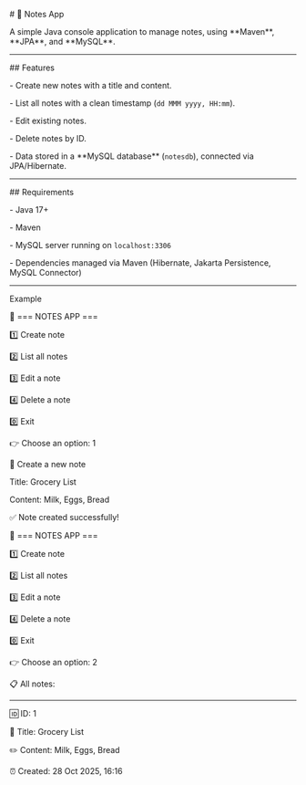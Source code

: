 \# 📓 Notes App



A simple Java console application to manage notes, using \*\*Maven\*\*, \*\*JPA\*\*, and \*\*MySQL\*\*.



---



\## Features



\- Create new notes with a title and content.

\- List all notes with a clean timestamp (`dd MMM yyyy, HH:mm`).

\- Edit existing notes.

\- Delete notes by ID.

\- Data stored in a \*\*MySQL database\*\* (`notesdb`), connected via JPA/Hibernate.



---



\## Requirements



\- Java 17+

\- Maven

\- MySQL server running on `localhost:3306`

\- Dependencies managed via Maven (Hibernate, Jakarta Persistence, MySQL Connector)



---



Example



📓 === NOTES APP ===

1️⃣  Create note

2️⃣  List all notes

3️⃣  Edit a note

4️⃣  Delete a note

0️⃣  Exit

👉 Choose an option: 1



📝 Create a new note

Title: Grocery List

Content: Milk, Eggs, Bread

✅ Note created successfully!



📓 === NOTES APP ===

1️⃣  Create note

2️⃣  List all notes

3️⃣  Edit a note

4️⃣  Delete a note

0️⃣  Exit

👉 Choose an option: 2



📋 All notes:



---

🆔 ID: 1

📖 Title: Grocery List

✏️  Content: Milk, Eggs, Bread

⏰ Created: 28 Oct 2025, 16:16

